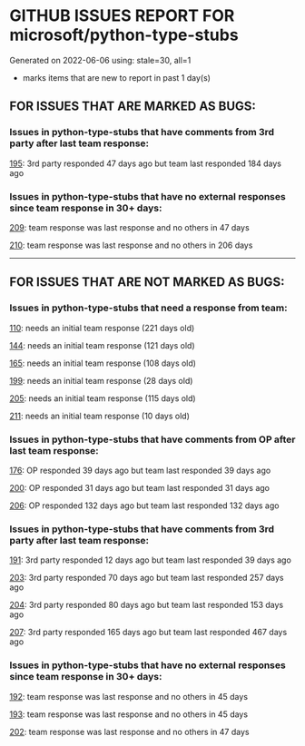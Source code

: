 
# GITHUB ISSUES REPORT FOR microsoft/python-type-stubs


Generated on 2022-06-06 using: stale=30, all=1


* marks items that are new to report in past 1 day(s)


## FOR ISSUES THAT ARE MARKED AS BUGS:


### Issues in python-type-stubs that have comments from 3rd party after last team response:


  [195](https://github.com/microsoft/python-type-stubs/issues/195 "Pylance + Pandas"): 3rd party responded 47 days ago but team last responded 184 days ago

### Issues in python-type-stubs that have no external responses since team response in 30+ days:


  [209](https://github.com/microsoft/python-type-stubs/issues/209 "Missing docstrings for functions in matpotlib.pyplot"): team response was last response and no others in 47 days

  [210](https://github.com/microsoft/python-type-stubs/issues/210 "The IntelliSense of Pylance works not well"): team response was last response and no others in 206 days

---

## FOR ISSUES THAT ARE NOT MARKED AS BUGS:


### Issues in python-type-stubs that need a response from team:


  [110](https://github.com/microsoft/python-type-stubs/issues/110 " Pandas Timestamp/Timedelta are not understood as subclasses of datetime.datetime and datetime.timedelta"): needs an initial team response (221 days old)

  [144](https://github.com/microsoft/python-type-stubs/issues/144 "pandas: Should `Series[Dtype]` be replaced with `Series[S1]` everywhere?"): needs an initial team response (121 days old)

  [165](https://github.com/microsoft/python-type-stubs/issues/165 "tests on pandas are not picking up methods and functions that are missing from the partial stubs"): needs an initial team response (108 days old)

  [199](https://github.com/microsoft/python-type-stubs/issues/199 "`pandas.Index[...]` seems to be resolved as `Hashable` not `Index`"): needs an initial team response (28 days old)

  [205](https://github.com/microsoft/python-type-stubs/issues/205 "[BUG?] VSCode Intellisense Fails To Complete Python's PyQt API Properties"): needs an initial team response (115 days old)

  [211](https://github.com/microsoft/python-type-stubs/issues/211 "Publish each stubs as stub-only package"): needs an initial team response (10 days old)

### Issues in python-type-stubs that have comments from OP after last team response:


  [176](https://github.com/microsoft/python-type-stubs/issues/176 "request : opencv-contrib"): OP responded 39 days ago but team last responded 39 days ago

  [200](https://github.com/microsoft/python-type-stubs/issues/200 "PyRight doesn't see arguments of constructor for class inherited from pandas.DataFrame"): OP responded 31 days ago but team last responded 31 days ago

  [206](https://github.com/microsoft/python-type-stubs/issues/206 "No suggestion/autocomplete for example for xml.dom.minidom objects"): OP responded 132 days ago but team last responded 132 days ago

### Issues in python-type-stubs that have comments from 3rd party after last team response:


  [191](https://github.com/microsoft/python-type-stubs/issues/191 "Switch pandas stubs to the ones maintained by pandas team"): 3rd party responded 12 days ago but team last responded 39 days ago

  [203](https://github.com/microsoft/python-type-stubs/issues/203 "Pylance incorrect unreachable result with pwntools"): 3rd party responded 70 days ago but team last responded 257 days ago

  [204](https://github.com/microsoft/python-type-stubs/issues/204 "Intellisense does work with GTK+ 3 (GObject Introspection)"): 3rd party responded 80 days ago but team last responded 153 days ago

  [207](https://github.com/microsoft/python-type-stubs/issues/207 "RPi.GPIO does not work"): 3rd party responded 165 days ago but team last responded 467 days ago

### Issues in python-type-stubs that have no external responses since team response in 30+ days:


  [192](https://github.com/microsoft/python-type-stubs/issues/192 "`pandas.option_context` false positive: 'Expect no arguments to &quot;option_context&quot; constructor'"): team response was last response and no others in 45 days

  [193](https://github.com/microsoft/python-type-stubs/issues/193 "VS Code AutoComplete does not include some functions of 3rd Party Modules like (NumPy, Pandas, Matplotlib,...)"): team response was last response and no others in 45 days

  [202](https://github.com/microsoft/python-type-stubs/issues/202 "vscode autocomplete not working for 'cv2.dnn_DetectionModel' Class"): team response was last response and no others in 47 days
